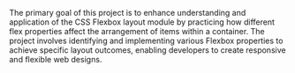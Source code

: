 The primary goal of this project is to enhance understanding and application of the CSS Flexbox layout module by practicing how different flex properties affect the arrangement of items within a container. The project involves identifying and implementing various Flexbox properties to achieve specific layout outcomes, enabling developers to create responsive and flexible web designs.

